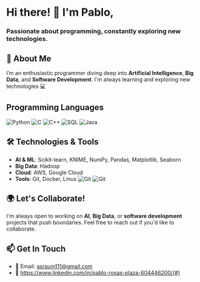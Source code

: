 # Hi there! 👋 I'm Pablo,

### Passionate about programming, constantly exploring new technologies. 

## 🚀 About Me
I’m an enthusiastic programmer diving deep into **Artificial Intelligence**, **Big Data**, and **Software Development**. I'm always learning and exploring new technologies 💻

## Programming Languages
![Python](https://img.shields.io/static/v1?label=&message=Python&color=blue&logo=python&logoColor=white)
![C](https://img.shields.io/static/v1?label=&message=C&color=blue&logo=c&logoColor=white)
![C++](https://img.shields.io/static/v1?label=&message=C%2B%2B&color=blue&logo=c%2B%2B&logoColor=white)
![SQL](https://img.shields.io/static/v1?label=&message=SQL&color=blue&logo=sqlite&logoColor=white)
![Java](https://img.shields.io/static/v1?label=&message=Java&color=blue&logo=java&logoColor=white)


## 🛠️ Technologies & Tools
- **AI & ML**: Scikit-learn, KNIME, NumPy, Pandas, Matplotlib, Seaborn
- **Big Data**: Hadoop
- **Cloud**: AWS, Google Cloud  
- **Tools**: Git, Docker, Linux
![Git](https://img.shields.io/static/v1?label=&message=Git&color=F05032&logo=git&logoColor=white)
![Git](https://img.shields.io/static/v1?label=&message=Git&color=F05032&logo=git&logoColor=white)

## 🌍 Let's Collaborate!
I'm always open to working on **AI**, **Big Data**, or **software development** projects that push boundaries. Feel free to reach out if you'd like to collaborate.

## 📫 Get In Touch
- 📧 Email: asraum111@gmail.com  
- 🔗 https://www.linkedin.com/in/pablo-rosas-plaza-604446200/(#)  

